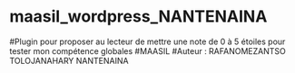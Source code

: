 # maasil_wordpress_NANTENAINA
#Plugin pour proposer au lecteur de mettre une note de 0 à 5 étoiles pour tester  mon compétence globales
#MAASIL 
#Auteur : RAFANOMEZANTSO TOLOJANAHARY NANTENAINA
